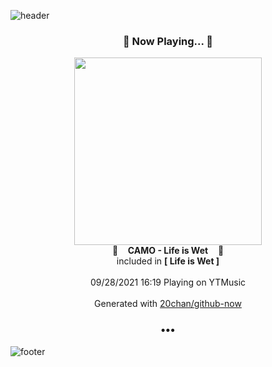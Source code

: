 ![header](https://capsule-render.vercel.app/api?type=wave&height=170&section=header&text=Hi.%20I'm%20SHIFT&fontColor=090707&fontAlignX=45&fontAlignY=65&fontSize=100)

<h3 align="center">🎵 Now Playing... 🎵</h3>
<p align="center">
  <a href="https://music.youtube.com/watch?v=-pT3EMTTX9Q">
    <img width="300" src="https://lh3.googleusercontent.com/2G3o-K8uFaMiyryk65O1x6WUJ5pgDKUy_QOwV4bx0yy-LvxJNOfuuItzl_bxTxqiKLqlxfbCst_DnvXh">
  </a>
  <br>
  🎵&nbsp&nbsp&nbsp <b>CAMO - Life is Wet</b> &nbsp&nbsp&nbsp🎵
  <br>
  included in <b>[ Life is Wet ]</b>
  
  <br />
  <br />
  09/28/2021 16:19 Playing on YTMusic
  <br />
  <br />
  Generated with <a href="https://github.com/20chan/github-now">20chan/github-now</a>
</p>

<h3 align="center">•••</h3>

![footer](https://capsule-render.vercel.app/api?type=wave&height=150&section=footer)
